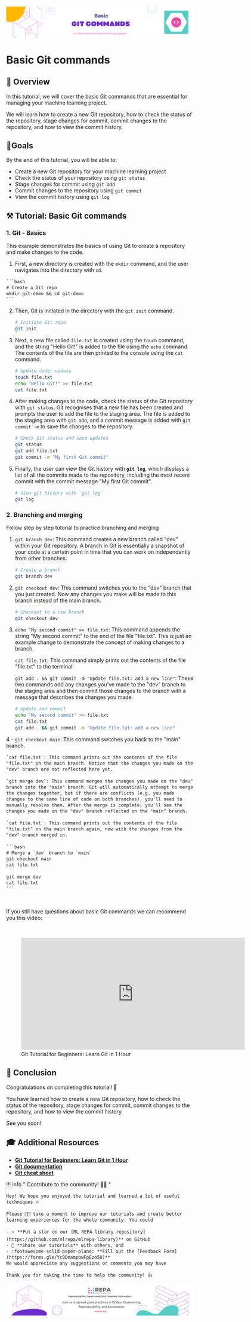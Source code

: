 ![Untitled](images/2-git-basics.png)


# Basic Git commands

## 👀 **Overview**

In this tutorial, we will cover the basic Git commands that are essential for managing your machine learning project. 

We will learn how to create a new Git repository, how to check the status of the repository, stage changes for commit, commit changes to the repository, and how to view the commit history.

## 🎯**Goals**

By the end of this tutorial, you will be able to:

- Create a new Git repository for your machine learning project
- Check the status of your repository using `git status`
- Stage changes for commit using `git add`
- Commit changes to the repository using `git commit`
- View the commit history using `git log`


## **⚒️ Tutorial: Basic Git commands**

### **1. Git - Basics**

This example demonstrates the basics of using Git to create a repository and make changes to the code.

  1. First, a new directory is created with the `mkdir` command, and the user navigates into the directory with `cd`. 

    ```bash
    # Create a Git repo
    mkdir git-demo && cd git-demo
    ```
2. Then, Git is initiated in the directory with the `git init` command.

    ```bash
    # Initiate Git repo
    git init 
    ```
3. Next, a new file called `file.txt` is created using the `touch` command, and the string "Hello Git!" is added to the file using the `echo` command. 
The contents of the file are then printed to the console using the `cat` command.

    ```bash
    # Update code: update 
    touch file.txt 
    echo "Hello Git!" >> file.txt
    cat file.txt 
    ```
4. After making changes to the code, check the status of the Git repository with `git status`. Git recognises that a new file has been created and prompts the user to add the file to the staging area. 
The file is added to the staging area with `git add`, and a commit message is added with `git commit -m` to save the changes to the repository.

    ```bash
    # Check Git status and save updates
    git status 
    git add file.txt 
    git commit -m "My first Git commit"
    ```
5. Finally, the user can view the Git history with **`git log`**, which displays a list of all the commits made to the repository, including the most recent commit with the commit message "My first Git commit".

    ```bash
    # View git history with `git log` 
    git log
    ```

### **2.  Branching and merging**

Follow step by step tutorial to practice branching and merging

1. `git branch dev`: This command creates a new branch called "dev" within your Git repository. A branch in Git is essentially a snapshot of your code at a certain point in time that you can work on independently from other branches.

    ```bash
    # Create a branch
    git branch dev
    ```
2. `git checkout dev`: 
   This command switches you to the "dev" branch that you just created. Now any changes you make will be made to this branch instead of the main branch.
    ```bash
    # Checkout to a new branch
    git checkout dev
    ```
3. `echo "My second commit" >> file.txt`: This command appends the string "My second commit" to the end of the file "file.txt". This is just an example change to demonstrate the concept of making changes to a branch.
  
    `cat file.txt`: This command simply prints out the contents of the file "file.txt" to the terminal.

    `git add . && git commit -m "Update file.txt: add a new line"`: These two commands add any changes you've made to the "dev" branch to the staging area and then commit those changes to the branch with a message that describes the changes you made. 

    ```bash
    # Update and commit
    echo "My second commit" >> file.txt
    cat file.txt 
    git add . && git commit -m "Update file.txt: add a new line"
    ```
4 - `git checkout main`: This command switches you    back to the "main" branch.

    `cat file.txt`: This command prints out the contents of the file "file.txt" on the main branch. Notice that the changes you made on the "dev" branch are not reflected here yet.

    `git merge dev`: This command merges the changes you made on the "dev" branch into the "main" branch. Git will automatically attempt to merge the changes together, but if there are conflicts (e.g. you made changes to the same line of code on both branches), you'll need to manually resolve them. After the merge is complete, you'll see the changes you made on the "dev" branch reflected on the "main" branch.

    `cat file.txt`: This command prints out the contents of the file "file.txt" on the main branch again, now with the changes from the "dev" branch merged in.

    ```bash
    # Merge a `dev` branch to `main`
    git checkout main 
    cat file.txt

    git merge dev
    cat file.txt
    ```
<br>

If you still have questions about basic Git commands we can recommend you this video:

<br>

<figure class="video_container">
  <iframe src="https://www.youtube.com/embed/8JJ101D3knE" frameborder="0" width="600" height="300" allowfullscreen="true" "Image Title" > </iframe>
  <figcaption>
    Git Tutorial for Beginners: Learn Git in 1 Hour
    </figcaption>
</figure> 


## **🏁 Conclusion**

Congratulations on completing this tutorial! 🥳 

You have learned how to create a new Git repository, how to check the status of the repository, stage changes for commit, commit changes to the repository, and how to view the commit history. 

See you soon!

## 🎓 **Additional Resources**

- **[Git Tutorial for Beginners: Learn Git in 1 Hour](https://www.youtube.com/watch?v=8JJ101D3knE&list=RDLV2ReR1YJrNOM&index=4)** 
- **[Git documentation](https://git-scm.com/doc)**
- **[Git cheat sheet](https://education.github.com/git-cheat-sheet-education.pdf)**

!!! info " Contribute to the community! 🙏🏻 "

    Hey! We hope you enjoyed the tutorial and learned a lot of useful techniques 🔥 
    
    Please 🙏🏻 take a moment to improve our tutorials and create better learning experiences for the whole community. You could

    - ⭐ **Put a star on our [ML REPA library repository](https://github.com/mlrepa/mlrepa-library)** on GitHub 
    - 📣 **Share our tutorials** with others, and
    - :fontawesome-solid-paper-plane: **Fill out the [Feedback Form](https://forms.gle/Yc9DmampbwFpEzo58)**
    We would appreciate any suggestions or comments you may have

    Thank you for taking the time to help the community! 👍

![Untitled](images/footer.png)